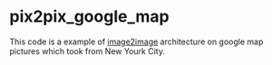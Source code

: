 # pix2pix_google_map

This code is a example of [image2image](https://arxiv.org/abs/1611.07004) architecture on google map pictures which took from New Yourk City.

